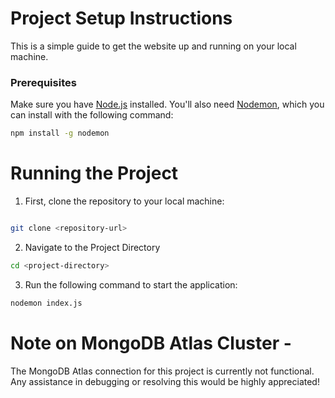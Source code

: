 # Project Setup Instructions

This is a simple guide to get the website up and running on your local machine.

### Prerequisites
Make sure you have [Node.js](https://nodejs.org/) installed. You'll also need [Nodemon](https://www.npmjs.com/package/nodemon), which you can install with the following command:

```bash
npm install -g nodemon

```
# Running the Project

1. First, clone the repository to your local machine:

```bash

git clone <repository-url>
```
2. Navigate to the Project Directory

```bash
cd <project-directory>
```

3. Run the following command to start the application:

```bash
nodemon index.js
```
# Note on MongoDB Atlas Cluster - 
The MongoDB Atlas connection for this project is currently not functional. Any assistance in debugging or resolving this would be highly appreciated!
